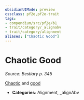 ```yaml
---
obsidianUIMode: preview
cssclass: pf2e,pf2e-trait
tags:
- compendium/src/pf2e/b1
- trait/category/_alignabv
- trait/category/alignment
aliases: ["Chaotic Good"]
---
```

# Chaotic Good  
*Source: Bestiary p. 345*  

[Chaotic](chaotic.md "Chaotic Alignment Trait") and [good](good.md "Good Alignment Trait")

- **Categories**: Alignment, _alignAbv